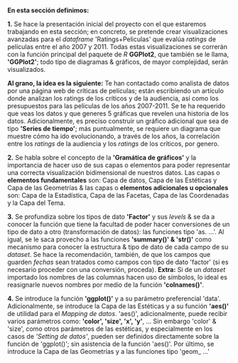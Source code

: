 **En esta sección definimos:**

**1.** Se hace la presentación inicial del proyecto con el que estaremos trabajando en esta sección; en concreto, se pretende crear visualizaciones avanzadas para el _dataframe_ 'Ratings+Peliculas' que evalúa _ratings_ de películas entre el año 2007 y 2011. Todas estas visualizaciones se correrán con la función principal del paquete de _R_ **GGPlot2**, que también se le llama, **'GGPlot2'**; todo tipo de diagramas & gráficos, de mayor complejidad, serán visualizados.

**Al grano, la idea es la siguiente:** Te han contactado como analista de datos por una página web de críticas de películas; están escribiendo un artículo donde analizan los ratings de los críticos y de la audiencia, así como los presupuestos para las películas de los años 2007-2011. Se te ha requerido que veas los datos y que generes 5 gráficas que revelen una historia de los datos. Adicionalmente, es preciso construir un gráfico adicional que sea de tipo **'Series de tiempo'**; más puntualmente, se requiere un diagrama que muestre cómo ha ido evolucionando, a través de los años, la correlación entre los _ratings_ de la audiencia y los _ratings_ de los críticos, por genero.

**2.** Se habla sobre el concepto de la **'Gramática de gráficos'** y la importancia de hacer uso de sus capas o elementos para poder representar una correcta visualización bidimensional de nuestros datos. Las capas o **elementos fundamentales** son: Capa de datos, Capa de las Estéticas y Capa de las Geometrías & las capas o **elementos adicionales u opcionales** son: Capa de la Estadística, Capa de las Facetas, Capa de las Coordenadas y la Capa del Tema. 

**3.** Se profundiza sobre los tipos de dato **'Factor'** y sus _levels_ & se da a conocer la función que tiene la facultad de poder hacer conversiones de un tipo de dato a otro (transformación de datos): las funciones tipo 'as. ...'. Al igual, se le saca provecho a las funciones **'summary()' & 'str()'** como mecanismo para conocer la estructura & tipo de dato de cada campo de su _dataset_. Se hace la recomendación, también, de que los campos que guarden _fechas_ sean tratados como campos con tipo de dato 'factor' (si es necesario proceder con una conversión, proceda). **Extra:** Si de un _dataset_ importado los nombres de las columnas hacen uso de símbolos, lo ideal es reasignarle nuevos nombres por medio de la función **'colnames()'**.

**4.** Se introduce la función **'ggplot()'** y a su parámetro preferencial 'data'. Adicionalmente, se introduce la Capa de las Estéticas y a su función **'aes()'** de utilidad para el _Mapping de datos_. 'aes()', adicionalmente, puede recibir varios parámetros como: **'color', 'size', 'x', 'y'**, ... Sin embargo 'color' & 'size', como otros parámetros de las estéticas, y especialmente en los casos de _'Setting de datos'_, pueden ser definidos directamente sobre la función de 'ggplot()'; sin asistencia de la función 'aes()'. Por último, se introduce la Capa de las Geometrías y a las funciones tipo 'geom_ ...'

